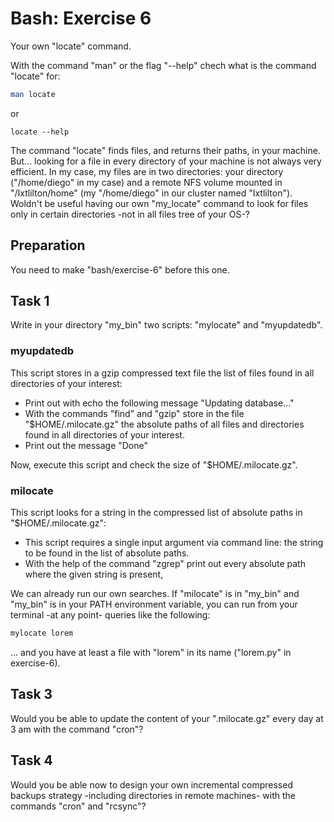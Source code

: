 # Bash: Exercise 6

Your own "locate" command.

With the command "man" or the flag "--help" chech what is the command "locate" for:

```bash
man locate
```

or

```
locate --help
```

The command "locate" finds files, and returns their paths, in your machine. But... looking for a
file in every directory of your machine is not always very efficient. In my case, my files are in two
directories: your directory ("/home/diego" in my case) and a remote NFS volume mounted in
"/Ixtlilton/home" (my "/home/diego" in our cluster named "Ixtlilton"). Woldn't be useful having our
own "my\_locate" command to look for files only in certain directories -not in all files tree of
your OS-?

## Preparation

You need to make "bash/exercise-6" before this one.

## Task 1

Write in your directory "my\_bin" two scripts: "mylocate" and "myupdatedb".

### myupdatedb

This script stores in a gzip compressed text file the list of files found in all directories of your interest:
   - Print out with echo the following message "Updating database..."
   - With the commands "find" and "gzip" store in the file "$HOME/.milocate.gz" the absolute paths
     of all files and directories found in all directories of your interest.
   - Print out the message "Done"

Now, execute this script and check the size of "$HOME/.milocate.gz".

### milocate

This script looks for a string in the compressed list of absolute paths in "$HOME/.milocate.gz":
   - This script requires a single input argument via command line: the string to be found in the
     list of absolute paths.
   - With the help of the command "zgrep" print out every absolute path where the given string is
     present,

We can already run our own searches. If "milocate" is in "my\_bin" and "my\_bin" is in your PATH
environment variable, you can run from your terminal -at any point- queries like the following:

```bash
mylocate lorem
```

... and you have at least a file with "lorem" in its name ("lorem.py" in exercise-6).


## Task 3

Would you be able to update the content of your ".milocate.gz" every day at 3 am with the command
"cron"?

## Task 4

Would you be able now to design your own incremental compressed backups strategy -including directories in
remote machines- with the commands "cron" and "rcsync"?
